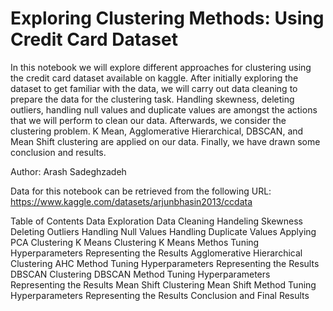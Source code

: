 # Exploring Clustering Methods: Using Credit Card Dataset
In this notebook we will explore different approaches for clustering using the credit card dataset available on kaggle. After initially exploring the dataset to get familiar with the data, we will carry out data cleaning to prepare the data for the clustering task. Handling skewness, deleting outliers, handling null values and duplicate values are amongst the actions that we will perform to clean our data. Afterwards, we consider the clustering problem. K Mean, Agglomerative Hierarchical, DBSCAN, and Mean Shift clustering are applied on our data. Finally, we have drawn some conclusion and results.


Author: Arash Sadeghzadeh

Data for this notebook can be retrieved from the following URL:
https://www.kaggle.com/datasets/arjunbhasin2013/ccdata

Table of Contents
Data Exploration
Data Cleaning
  Handeling Skewness
  Deleting Outliers
  Handling Null Values
  Handling Duplicate Values
  Applying PCA
Clustering
  K Means Clustering
    K Means Methos
    Tuning Hyperparameters
    Representing the Results
  Agglomerative Hierarchical Clustering
    AHC Method
    Tuning Hyperparameters
    Representing the Results
  DBSCAN Clustering
    DBSCAN Method
    Tuning Hyperparameters
    Representing the Results
  Mean Shift Clustering
    Mean Shift Method
    Tuning Hyperparameters
    Representing the Results
Conclusion and Final Results

